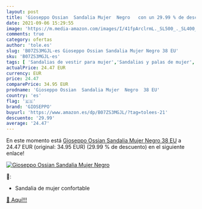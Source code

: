 ```yaml
---
layout: post
title: 'Gioseppo Ossian  Sandalia Mujer  Negro   con un 29.99 % de descuento'
date: 2021-09-06 15:29:55
image: 'https://m.media-amazon.com/images/I/41fpArclrmL._SL500_._SL400_.jpg'
comments: true
category: ofertas
author: 'tole.es'
slug: 'B07ZS3MGJL-es Gioseppo Ossian Sandalia Mujer Negro 38 EU'
sku: 'B07ZS3MGJL-es'
tags: [ 'Sandalias de vestir para mujer','Sandalias y palas de mujer','Zapatos','Zapatos para mujer','Zapatos y complementos','gioseppo','sandalia', ]
actualPrice: 24.47 EUR
currency: EUR
price: 24.47
comparePrice: 34.95 EUR
prodname: 'Gioseppo Ossian  Sandalia Mujer  Negro  38 EU'
country: 'es'
flag: '🇪🇸'
brand: 'GIOSEPPO'
buyurl: 'https://www.amazon.es/dp/B07ZS3MGJL/?tag=tolees-21'
descuento: '29.99'
average: '24.47'
---
```


En este momento está [Gioseppo Ossian  Sandalia Mujer  Negro  38 EU](https://www.amazon.es/dp/B07ZS3MGJL/?tag=tolees-21) a 24.47 EUR (original: 34.95 EUR) (29.99 %  de descuento) en el siguiente enlace!

[![Gioseppo Ossian  Sandalia Mujer  Negro  ](https://m.media-amazon.com/images/I/41fpArclrmL._SL500_._SL400_.jpg)](https://www.amazon.es/dp/B07ZS3MGJL/?tag=tolees-21)

🔎:

- Sandalia de mujer confortable

[🛒 Aquí!!!](https://www.amazon.es/dp/B07ZS3MGJL/?tag=tolees-21)
